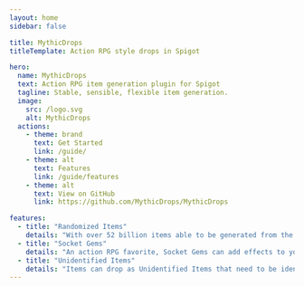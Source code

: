 ```yaml
---
layout: home
sidebar: false

title: MythicDrops
titleTemplate: Action RPG style drops in Spigot

hero:
  name: MythicDrops
  text: Action RPG item generation plugin for Spigot
  tagline: Stable, sensible, flexible item generation.
  image:
    src: /logo.svg
    alt: MythicDrops
  actions:
    - theme: brand
      text: Get Started
      link: /guide/
    - theme: alt
      text: Features
      link: /guide/features
    - theme: alt
      text: View on GitHub
      link: https://github.com/MythicDrops/MythicDrops

features:
  - title: "Randomized Items"
    details: "With over 52 billion items able to be generated from the default settings, MythicDrops can power your RPG Minecraft server with any items you can imagine."
  - title: "Socket Gems"
    details: "An action RPG favorite, Socket Gems can add effects to your items. Apply blindness on hit, confuse your enemies when hit. The possibilities are endless."
  - title: "Unidentified Items"
    details: "Items can drop as Unidentified Items that need to be identified in order to gain value. Is the drop you just got from that Zombie a common drop or is it a Legendary?"
---
```

